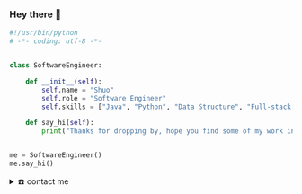 ### Hey there 👋

```python
#!/usr/bin/python
# -*- coding: utf-8 -*-


class SoftwareEngineer:

    def __init__(self):
        self.name = "Shuo"
        self.role = "Software Engineer"
        self.skills = ["Java", "Python", "Data Structure", "Full-stack Web Development", "Database design"]

    def say_hi(self):
        print("Thanks for dropping by, hope you find some of my work interesting.")


me = SoftwareEngineer()
me.say_hi()
```

<details>
  <summary>☎️ contact me</summary>
<div>
  <samp>
    <h2 align="center">😎 you can reach me by:</h2>
    <p align="center">
      <br/>
      <a href="https://www.linkedin.com/in/shuoli314/" target="blank"><img align="center"
         src="https://img.shields.io/badge/linkedin-%231DA1F2.svg?style=for-the-badge&logo=linkedin&logoColor=white"
         alt="azzar" height="30"/></a>
      <a href="https://mailto:shuo0314@gmail.com" target="blank"><img align="center"
         src="https://img.shields.io/badge/gmail-EA4335.svg?style=for-the-badge&logo=gmail&logoColor=white"
         alt="azzar" height="30"/></a>
    </p>
  </samp>
</div>
</details>

<!--
**shuo0314/shuo0314** is a ✨ _special_ ✨ repository because its `README.md` (this file) appears on your GitHub profile.

Here are some ideas to get you started:

- 🔭 I’m currently working on ...
- 🌱 I’m currently learning ...
- 👯 I’m looking to collaborate on ...
- 🤔 I’m looking for help with ...
- 💬 Ask me about ...
- 📫 How to reach me: ...
- 😄 Pronouns: ...
- ⚡ Fun fact: ...

- 🔭 I recently work on 
- 🌱 I’m currently learning distributed system and network routing protocols
- 👯 I’m looking to collaborate on any interesting projects. I love explore new framework and tech stacks. 
- 🤔 I’m looking for help with ...
- 💬 Ask me about ...
- 📫 How to reach me: linkedIn
- 😄 Pronouns: ...
- ⚡ Fun fact: ...
#!/usr/bin/python
# -*- coding: utf-8 -*-


class SoftwareEngineer:

    def __init__(self):
        self.name = "Zhenye Na"
        self.role = "Software Engineer"
        self.language_spoken = ["zh_CN", "en_US"]

    def say_hi(self):
        print("Thanks for dropping by, hope you find some of my work interesting.")


me = SoftwareEngineer()
me.say_hi()
-->




